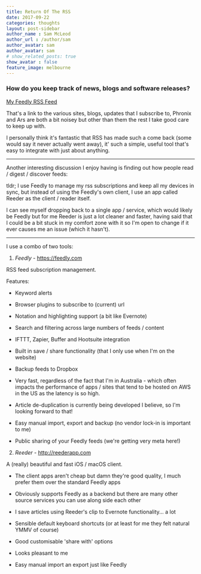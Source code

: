 ```yaml
---
title: Return Of The RSS
date: 2017-09-22
categories: thoughts
layout: post-sidebar
author_name : Sam McLeod
author_url : /author/sam
author_avatar: sam
author_avatar: sam
# show_related_posts: true
show_avatar : false
feature_image: melbourne
---
```


### How do you keep track of news, blogs and software releases?

[My Feedly RSS Feed](http://feedly.com/smcleod/blogs)

That's a link to the various sites, blogs, updates that I subscribe to, Phronix and Ars are both a bit noisey but other than them the rest I take good care to keep up with.

I personally think it's fantastic that RSS has made such a come back (some would say it never actually went away), it' such a simple, useful tool that's easy to integrate with just about anything.

----

Another interesting discussion I enjoy having is finding out how people read / digest / discover feeds:

tldr; I use Feedly to manage my rss subscriptions and keep all my devices in sync, but instead of using the Feedly's own client, I use an app called Reeder as the client / reader itself.

I can see myself dropping back to a single app / service, which would likely be Feedly but for me Reeder is just a lot cleaner and faster, having said that I could be a bit stuck in my comfort zone with it so I'm open to change if it ever causes me an issue (which it hasn't).

----

I use a combo of two tools:

1. *Feedly* - https://feedly.com

RSS feed subscription management.

Features:

- Keyword alerts

- Browser plugins to subscribe to (current) url

- Notation and highlighting support (a bit like Evernote)

- Search and filtering across large numbers of feeds / content

- IFTTT, Zapier, Buffer and Hootsuite integration

- Built in save / share functionality (that I only use when I'm on the website)

- Backup feeds to Dropbox

- Very fast, regardless of the fact that I'm in Australia - which often impacts the performance of apps / sites that tend to be hosted on AWS in the US as the latency is so high.

- Article de-duplication is currently being developed I believe, so I'm looking forward to that!

- Easy manual import, export and backup (no vendor lock-in is important to me)

- Public sharing of your Feedly feeds (we're getting very meta here!)

2. *Reeder* - http://reederapp.com

A (really) beautiful and fast iOS / macOS client.

- The client apps aren't cheap but damn they're good quality, I much prefer them over the standard Feedly apps

- Obviously supports Feedly as a backend but there are many other source services you can use along side each other

- I save articles using Reeder's clip to Evernote functionality... a lot

- Sensible default keyboard shortcuts (or at least for me they felt natural YMMV of course)

- Good customisable 'share with' options

- Looks pleasant to me

- Easy manual import an export just like Feedly